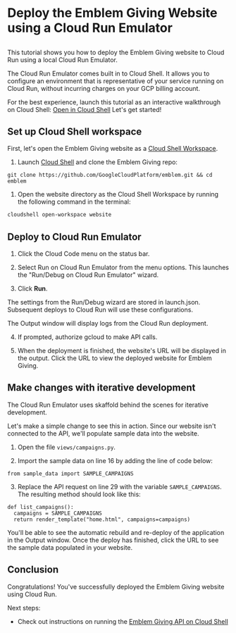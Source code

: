 # Deploy the Emblem Giving Website using a Cloud Run Emulator
##
This tutorial shows you how to deploy the Emblem Giving website to Cloud Run using a local Cloud Run Emulator.

The Cloud Run Emulator comes built in to Cloud Shell. It allows you to configure an environment that is representative of your service running on Cloud Run, without incurring charges on your GCP billing account.

For the best experience, launch this tutorial as an interactive walkthrough on Cloud Shell: [Open in Cloud Shell](https://ssh.cloud.google.com/cloudshell/editor?cloudshell_git_repo=https://github.com/GoogleCloudPlatform/emblemv&cloudshell_git_branch=main&cloudshell_tutorial=docs/tutorials/website.md)
Let's get started!

## Set up Cloud Shell workspace
First, let's open the Emblem Giving website as a [Cloud Shell Workspace](https://cloud.google.com/shell/docs/workspaces).

1. Launch [Cloud Shell](https://shell.cloud.google.com) and clone the Emblem Giving repo:
```
git clone https://github.com/GoogleCloudPlatform/emblem.git && cd emblem
``` 

1. Open the website directory as the Cloud Shell Workspace by running the following command in the terminal:
```bash
cloudshell open-workspace website
```

## Deploy to Cloud Run Emulator

1. Click the <walkthrough-editor-spotlight spotlightId="cloud-code-status-bar">Cloud Code menu</walkthrough-editor-spotlight> on the status bar.

2. Select <walkthrough-editor-spotlight spotlightId="cloud-code-run-on-cloud-run-emulator">Run on Cloud Run Emulator</walkthrough-editor-spotlight> from the menu options. This launches the "Run/Debug on Cloud Run Emulator" wizard.

3. Click **Run**.    

The settings from the Run/Debug wizard are stored in <walkthrough-editor-open-file filePath='./.theia/launch.json'>launch.json</walkthrough-editor-open-file>. Subsequent deploys to Cloud Run will use these configurations.

The <walkthrough-editor-spotlight spotlightId="output">Output</walkthrough-editor-spotlight> window will display logs from the Cloud Run deployment.

4. If prompted, authorize gcloud to make API calls.

5. When the deployment is finished, the website's URL will be displayed in the output. Click the URL to view the deployed website for Emblem Giving.

## Make changes with iterative development
The Cloud Run Emulator uses skaffold behind the scenes for iterative development.

Let's make a simple change to see this in action. Since our website isn't connected to the API, we'll populate sample data into the website.

1. Open the file <walkthrough-editor-open-file filePath='./views/campaigns.py'>`views/campaigns.py`</walkthrough-editor-open-file>.

2. Import the sample data on <walkthrough-editor-select-line filePath='./views/campaigns.py' startLine=15 startCharacterOffset=0 endLine=16 endCharacterOffset=0>line 16</walkthrough-editor-select-line> by adding the line of code below:
```
from sample_data import SAMPLE_CAMPAIGNS
```

3. Replace the API request on <walkthrough-editor-select-line filePath='./views/campaigns.py' startLine=28 startCharacterOffset=16 endLine=28 endCharacterOffset=59>line 29</walkthrough-editor-select-line> with the variable `SAMPLE_CAMPAIGNS`. The resulting method should look like this:
```
def list_campaigns():
  campaigns = SAMPLE_CAMPAIGNS
  return render_template("home.html", campaigns=campaigns)

```

You'll be able to see the automatic rebuild and re-deploy of the application in the Output window. Once the deploy has finished, click the URL to see the sample data populated in your website. 

## Conclusion
<walkthrough-conclusion-trophy></walkthrough-conclusion-trophy>
Congratulations! You've successfully deployed the Emblem Giving website using Cloud Run.

<walkthrough-inline-feedback></walkthrough-inline-feedback>

Next steps: 
- Check out instructions on running the [Emblem Giving API on Cloud Shell](https://ssh.cloud.google.com/cloudshell/editor?cloudshell_git_repo=https://github.com/GoogleCloudPlatform/emblem&cloudshell_git_branch=main&cloudshell_tutorial=docs/tutorials/api.md) 

